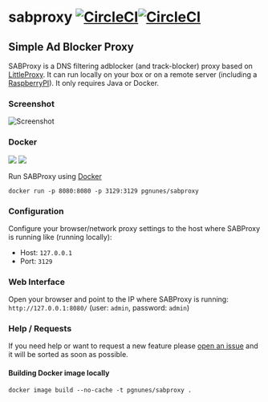 # sabproxy [![CircleCI](https://circleci.com/gh/pgnunes/sabproxy/tree/master.svg?style=svg)](https://circleci.com/gh/pgnunes/sabproxy/tree/master)[![CircleCI](https://img.shields.io/docker/pulls/pgnunes/sabproxy?style=plastic)](https://img.shields.io/docker/pulls/pgnunes/sabproxy?style=plastic)
## Simple Ad Blocker Proxy
SABProxy is a DNS filtering adblocker (and track-blocker) proxy based on [LittleProxy](https://github.com/adamfisk/LittleProxy). It can run locally on your box or on a remote server (including a [RaspberryPI](https://www.raspberrypi.org/)). It only requires Java or Docker.

### Screenshot
![Screenshot]( https://github.com/pgnunes/sabproxy/raw/develop/screenshot/screenshot.png "Homepage")

### Docker 
[![](https://images.microbadger.com/badges/image/pgnunes/sabproxy.svg)](https://microbadger.com/images/pgnunes/sabproxy "Get your own image badge on microbadger.com") [![](https://images.microbadger.com/badges/version/pgnunes/sabproxy.svg)](https://microbadger.com/images/pgnunes/sabproxy "Get your own version badge on microbadger.com")

Run SABProxy using [Docker](https://hub.docker.com/r/pgnunes/sabproxy/ "Docker") 

`docker run -p 8080:8080 -p 3129:3129 pgnunes/sabproxy` 

### Configuration
Configure your browser/network proxy settings to the host where SABProxy is running like (running locally):
- Host: `127.0.0.1`
- Port: `3129`

### Web Interface
Open your browser and point to the IP where SABProxy is running:
`http://127.0.0.1:8080/` (user: `admin`, password: `admin`)

### Help / Requests
If you need help or want to request a new feature please [open an issue](https://github.com/pgnunes/sabproxy/issues) and it will be sorted as soon as possible.

#### Building Docker image locally
`docker image build --no-cache -t pgnunes/sabproxy .` 
